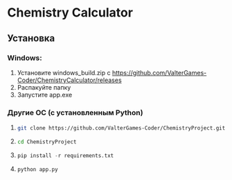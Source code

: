 # Chemistry Calculator
## Установка
### Windows:
1. Установите windows_build.zip с https://github.com/ValterGames-Coder/ChemistryCalculator/releases
2. Распакуйте папку
3. Запустите app.exe
### Другие ОС (с установленным Python)
1. ```bash
   git clone https://github.com/ValterGames-Coder/ChemistryProject.git
   ```
2. ```bash
   cd ChemistryProject
   ```
3. ```python
   pip install -r requirements.txt
   ```
4. ```python
   python app.py
   ```

